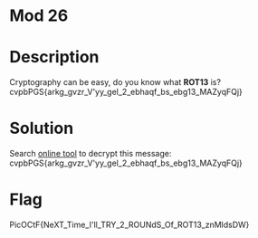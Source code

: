 # Mod 26
# Description
Cryptography can be easy, do you know what **ROT13** is? cvpbPGS{arkg_gvzr_V'yy_gel_2_ebhaqf_bs_ebg13_MAZyqFQj}

# Solution
Search [online tool](https://www.cryptool.org/en/cto/caesar) to decrypt this message: cvpbPGS{arkg_gvzr_V'yy_gel_2_ebhaqf_bs_ebg13_MAZyqFQj} <br>


# Flag
PicOCtF{NeXT_Time_I'll_TRY_2_ROUNdS_Of_ROT13_znMldsDW}
